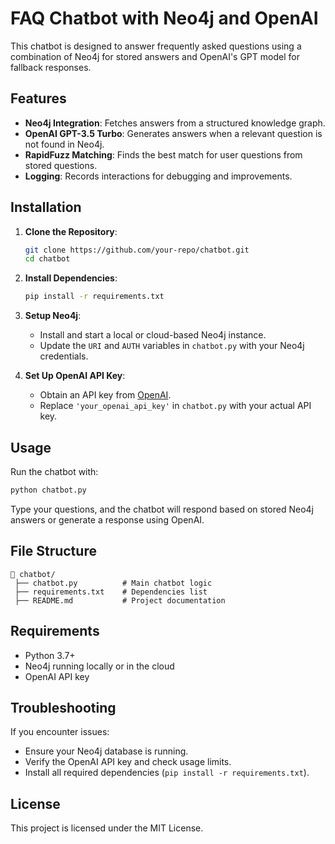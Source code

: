 # FAQ Chatbot with Neo4j and OpenAI

This chatbot is designed to answer frequently asked questions using a combination of Neo4j for stored answers and OpenAI's GPT model for fallback responses.

## Features
- **Neo4j Integration**: Fetches answers from a structured knowledge graph.
- **OpenAI GPT-3.5 Turbo**: Generates answers when a relevant question is not found in Neo4j.
- **RapidFuzz Matching**: Finds the best match for user questions from stored questions.
- **Logging**: Records interactions for debugging and improvements.

## Installation

1. **Clone the Repository**:
   ```sh
   git clone https://github.com/your-repo/chatbot.git
   cd chatbot
   ```

2. **Install Dependencies**:
   ```sh
   pip install -r requirements.txt
   ```

3. **Setup Neo4j**:
   - Install and start a local or cloud-based Neo4j instance.
   - Update the `URI` and `AUTH` variables in `chatbot.py` with your Neo4j credentials.

4. **Set Up OpenAI API Key**:
   - Obtain an API key from [OpenAI](https://platform.openai.com/signup/).
   - Replace `'your_openai_api_key'` in `chatbot.py` with your actual API key.

## Usage

Run the chatbot with:
```sh
python chatbot.py
```

Type your questions, and the chatbot will respond based on stored Neo4j answers or generate a response using OpenAI.

## File Structure

```
📂 chatbot/
 ├── chatbot.py          # Main chatbot logic
 ├── requirements.txt    # Dependencies list
 ├── README.md           # Project documentation
```

## Requirements

- Python 3.7+
- Neo4j running locally or in the cloud
- OpenAI API key

## Troubleshooting

If you encounter issues:
- Ensure your Neo4j database is running.
- Verify the OpenAI API key and check usage limits.
- Install all required dependencies (`pip install -r requirements.txt`).

## License

This project is licensed under the MIT License.

